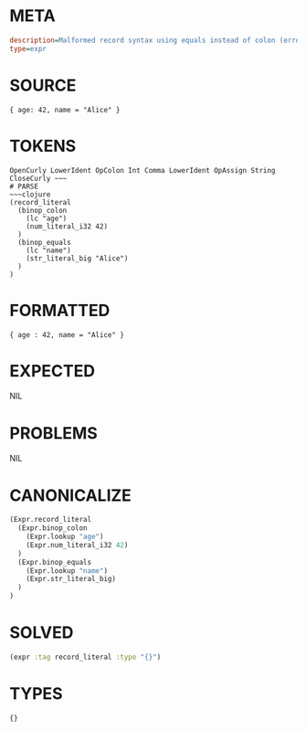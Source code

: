 # META
~~~ini
description=Malformed record syntax using equals instead of colon (error case)
type=expr
~~~
# SOURCE
~~~roc
{ age: 42, name = "Alice" }
~~~
# TOKENS
~~~text
OpenCurly LowerIdent OpColon Int Comma LowerIdent OpAssign String CloseCurly ~~~
# PARSE
~~~clojure
(record_literal
  (binop_colon
    (lc "age")
    (num_literal_i32 42)
  )
  (binop_equals
    (lc "name")
    (str_literal_big "Alice")
  )
)
~~~
# FORMATTED
~~~roc
{ age : 42, name = "Alice" }
~~~
# EXPECTED
NIL
# PROBLEMS
NIL
# CANONICALIZE
~~~clojure
(Expr.record_literal
  (Expr.binop_colon
    (Expr.lookup "age")
    (Expr.num_literal_i32 42)
  )
  (Expr.binop_equals
    (Expr.lookup "name")
    (Expr.str_literal_big)
  )
)
~~~
# SOLVED
~~~clojure
(expr :tag record_literal :type "{}")
~~~
# TYPES
~~~roc
{}
~~~
